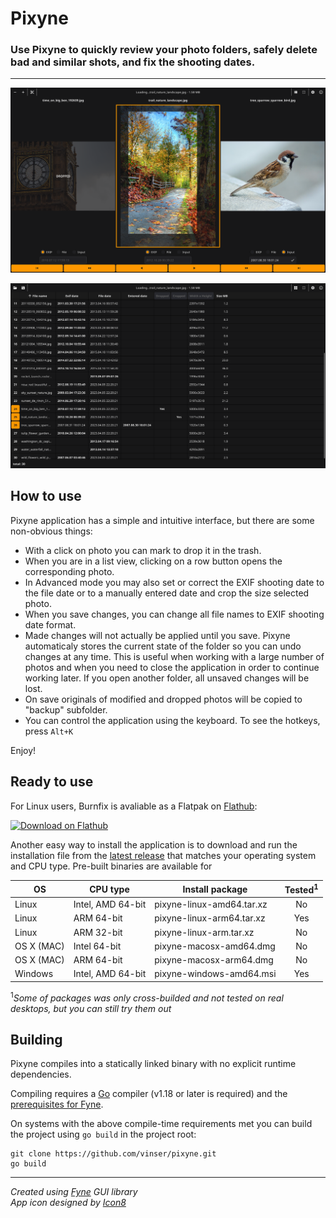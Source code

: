 # Pixyne

### Use Pixyne to quickly review your photo folders, safely delete bad and similar shots, and fix the shooting dates. 
---

![frame](docs/pixyneapp.png)

![list](docs/pixyneapp2.png)

## How to use

Pixyne application has a simple and intuitive interface, but there are some non-obvious things:   
* With a click on photo you can mark to drop it in the trash.
* When you are in a list view, clicking on a row button opens the corresponding photo.  
* In Advanced mode you may also set or correct the EXIF shooting date to the file date or to a manually entered date and crop the size selected photo.
* When you save changes, you can change all file names to EXIF shooting date format.  
* Made changes will not actually be applied until you save. Pixyne automaticaly stores the current state of the folder so you can undo changes at any time. This is useful when working with a large number of photos and when you need to close the application in order to continue working later. If you open another folder, all unsaved changes will be lost.
* On save originals of modified and dropped photos will be copied to "backup" subfolder.
* You can control the application using the keyboard. To see the hotkeys, press `Alt+K`  

Enjoy!  

## Ready to use

For Linux users, Burnfix is avaliable as a Flatpak on [Flathub](https://flathub.org/apps/io.github.vinser.burnfix):

<a href='https://flathub.org/apps/details/io.github.vinser.pixyne'><img width='150' alt='Download on Flathub' src='https://dl.flathub.org/assets/badges/flathub-badge-en.svg'/></a>

Another easy way to install the application is to download and run the installation file from the [latest release](https://github.com/vinser/pixyne/releases/tag/v1.5.0) that matches your operating system and CPU type. Pre-built binaries are available for  

|OS        |CPU type              |Install package            |Tested<sup>1</sup> |  
|----------|----------------------|---------------------------|:------:|  
|Linux     | Intel, AMD 64-bit    | pixyne-linux-amd64.tar.xz |No      |  
|Linux     | ARM 64-bit           | pixyne-linux-arm64.tar.xz |Yes     |
|Linux     | ARM 32-bit           | pixyne-linux-arm.tar.xz   |No      |
|OS X (MAC)| Intel 64-bit         | pixyne-macosx-amd64.dmg   |No      |  
|OS X (MAC)| ARM 64-bit           | pixyne-macosx-arm64.dmg   |No      |  
|Windows   | Intel, AMD 64-bit    | pixyne-windows-amd64.msi  |Yes     |  

<sup>1</sup>_Some of packages was only cross-builded and not tested on real desktops, but you can still try them out_  

## Building

Pixyne compiles into a statically linked binary with no explicit runtime dependencies. 

Compiling requires a [Go](https://go.dev) compiler (v1.18 or later is required) and the [prerequisites for Fyne](https://developer.fyne.io/started/).

On systems with the above compile-time requirements met you can build the project using `go build` in the project root:
```
git clone https://github.com/vinser/pixyne.git
go build
```
---
*Created using [Fyne](https://github.com/fyne-io/fyne) GUI library*  
*App icon designed by [Icon8](https://icon8.com)*  

